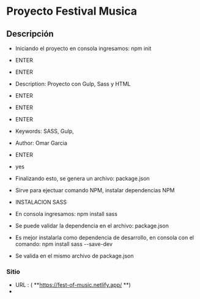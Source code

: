 # Proyecto Festival Musica

## Descripción

- Iniciando el proyecto en consola ingresamos: npm init
- ENTER
- ENTER
- Description: Proyecto con Gulp, Sass y HTML
- ENTER
- ENTER
- ENTER
- Keywords: SASS, Gulp,
- Author: Omar Garcia
- ENTER
- yes
- Finalizando esto, se genera un archivo: package.json
- Sirve para ejectuar comando NPM, instalar dependencias NPM

- INSTALACION SASS
- En consola ingresamos: npm install sass
- Se puede validar la dependencia en el archivo: package.json
- Es mejor instalarla como dependencia de desarrollo, en consola con el comando: npm install sass --save-dev
- Se valida en el mismo archivo de package.json

### Sitio

- URL : ( **https://fest-of-music.netlify.app/ **)
-